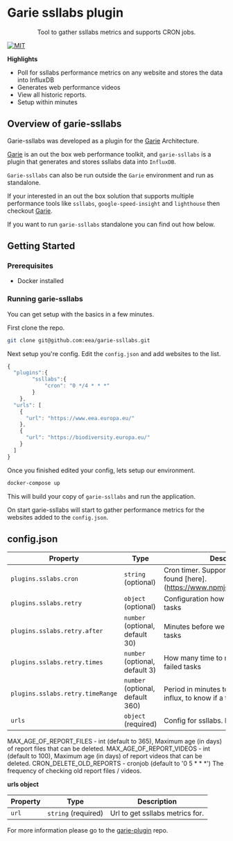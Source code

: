 # Garie ssllabs plugin

<p align="center">
  <p align="center">Tool to gather ssllabs metrics and supports CRON jobs.<p>
    <a href="https://opensource.org/licenses/MIT"><img src="https://img.shields.io/badge/License-MIT-yellow.svg" alt="MIT"></a>
  </p>
</p>

**Highlights**

-   Poll for ssllabs performance metrics on any website and stores the data into InfluxDB
-   Generates web performance videos
-   View all historic reports.
-   Setup within minutes

## Overview of garie-ssllabs

Garie-ssllabs was developed as a plugin for the [Garie](https://github.com/boyney123/garie) Architecture.

[Garie](https://github.com/boyney123/garie) is an out the box web performance toolkit, and `garie-ssllabs` is a plugin that generates and stores ssllabs data into `InfluxDB`.

`Garie-ssllabs` can also be run outside the `Garie` environment and run as standalone.

If your interested in an out the box solution that supports multiple performance tools like `ssllabs`, `google-speed-insight` and `lighthouse` then checkout [Garie](https://github.com/boyney123/garie).

If you want to run `garie-ssllabs` standalone you can find out how below.

## Getting Started

### Prerequisites

-   Docker installed

### Running garie-ssllabs

You can get setup with the basics in a few minutes.

First clone the repo.

```sh
git clone git@github.com:eea/garie-ssllabs.git
```

Next setup you're config. Edit the `config.json` and add websites to the list.

```javascript
{
  "plugins":{
        "ssllabs":{
            "cron": "0 */4 * * *"
        }
    },
  "urls": [
    {
      "url": "https://www.eea.europa.eu/"
    },
    {
      "url": "https://biodiversity.europa.eu/"
    }
  ]
}
```

Once you finished edited your config, lets setup our environment.

```sh
docker-compose up
```

This will build your copy of `garie-ssllabs` and run the application.

On start garie-ssllabs will start to gather performance metrics for the websites added to the `config.json`.

## config.json

| Property | Type                | Description                                                                          |
| -------- | ------------------- | ------------------------------------------------------------------------------------ |
| `plugins.sslabs.cron`   | `string` (optional) | Cron timer. Supports syntax can be found [here].(https://www.npmjs.com/package/cron) |
| `plugins.sslabs.retry`   | `object` (optional) | Configuration how to retry the failed tasks |
| `plugins.sslabs.retry.after`   | `number` (optional, default 30) | Minutes before we retry to execute the tasks |
| `plugins.sslabs.retry.times`   | `number` (optional, default 3) | How many time to retry to execute the failed tasks |
| `plugins.sslabs.retry.timeRange`   | `number` (optional, default 360) | Period in minutes to be checked in influx, to know if a task failed |
| `urls`   | `object` (required) | Config for ssllabs. More detail below                                            |

MAX_AGE_OF_REPORT_FILES - int (default to 365), Maximum age (in days) of report files that can be deleted.
MAX_AGE_OF_REPORT_VIDEOS - int (default to 100), Maximum age (in days) of report videos that can be deleted.
CRON_DELETE_OLD_REPORTS - cronjob (default to '0 5 * * *') The frequency of checking old report files / videos.

**urls object**

| Property | Type                | Description                         |
| -------- | ------------------- | ----------------------------------- |
| `url`    | `string` (required) | Url to get ssllabs metrics for. |

For more information please go to the [garie-plugin](https://github.com/eea/garie-plugin) repo.

